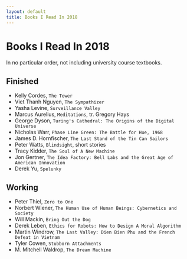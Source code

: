 ```yaml
---
layout: default
title: Books I Read In 2018
---
```

# Books I Read In 2018

In no particular order, not including university course textbooks.

## Finished
- Kelly Cordes, `The Tower`
- Viet Thanh Nguyen, `The Sympathizer`
- Yasha Levine, `Surveillance Valley`
- Marcus Aurelius, `Meditations`, tr. Gregory Hays
- George Dyson, `Turing's Cathedral: The Origins of the Digital Universe`
- Nicholas Warr, `Phase Line Green: The Battle for Hue, 1968`
- James D. Hornfischer, `The Last Stand of the Tin Can Sailors`
- Peter Watts, `Blindsight`, short stories
- Tracy Kidder, `The Soul of A New Machine`
- Jon Gertner, `The Idea Factory: Bell Labs and the Great Age of American Innovation`
- Derek Yu, `Spelunky`

## Working
- Peter Thiel, `Zero to One`
- Norbert Wiener, `The Human Use of Human Beings: Cybernetics and Society`
- Will Mackin, `Bring Out the Dog`
- Derek Leben, `Ethics for Robots: How to Design A Moral Algorithm`
- Martin Windrow, `The Last Valley: Dien Bien Phu and the French Defeat in Vietnam`
- Tyler Cowen, `Stubborn Attachments`
- M. Mitchell Waldrop, `The Dream Machine`

